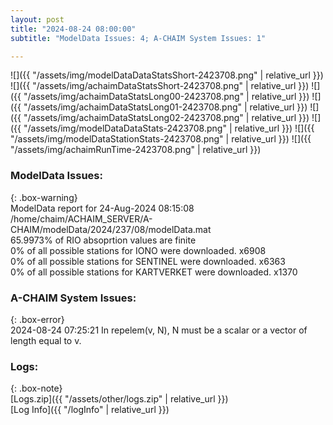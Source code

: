 ```yaml
---
layout: post
title: "2024-08-24 08:00:00"
subtitle: "ModelData Issues: 4; A-CHAIM System Issues: 1"

---
```


![]({{ "/assets/img/modelDataDataStatsShort-2423708.png" | relative_url }})
![]({{ "/assets/img/achaimDataStatsShort-2423708.png" | relative_url }})
![]({{ "/assets/img/achaimDataStatsLong00-2423708.png" | relative_url }})
![]({{ "/assets/img/achaimDataStatsLong01-2423708.png" | relative_url }})
![]({{ "/assets/img/achaimDataStatsLong02-2423708.png" | relative_url }})
![]({{ "/assets/img/modelDataDataStats-2423708.png" | relative_url }})
![]({{ "/assets/img/modelDataStationStats-2423708.png" | relative_url }})
![]({{ "/assets/img/achaimRunTime-2423708.png" | relative_url }})


### ModelData Issues:  
  
{: .box-warning}  
 ModelData report for 24-Aug-2024 08:15:08   
 /home/chaim/ACHAIM_SERVER/A-CHAIM/modelData/2024/237/08/modelData.mat   
 65.9973% of RIO absoprtion values are finite   
 0% of all possible stations for IONO were downloaded. x6908   
 0% of all possible stations for SENTINEL were downloaded. x6363   
 0% of all possible stations for KARTVERKET were downloaded. x1370   
  
### A-CHAIM System Issues:  
  
{: .box-error}  
2024-08-24 07:25:21 In repelem(v, N), N must be a scalar or a vector of length equal to v.  

### Logs:  
  
{: .box-note}  
[Logs.zip]({{ "/assets/other/logs.zip" | relative_url }})  
[Log Info]({{ "/logInfo" | relative_url }})  
